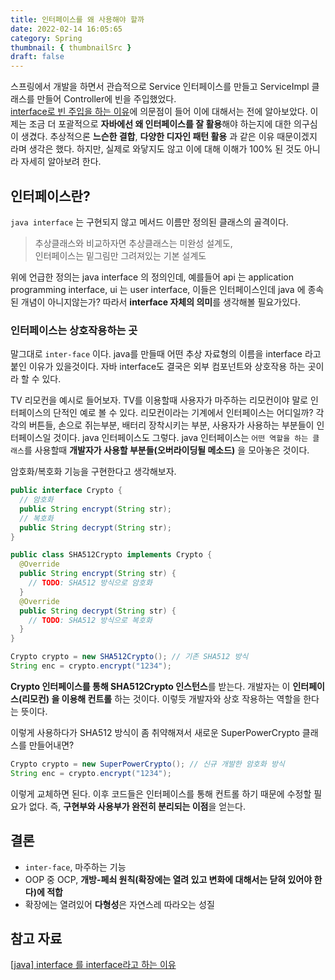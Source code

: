 ```yaml
---
title: 인터페이스를 왜 사용해야 할까
date: 2022-02-14 16:05:65
category: Spring
thumbnail: { thumbnailSrc }
draft: false
---
```


스프링에서 개발을 하면서 관습적으로 Service 인터페이스를 만들고 ServiceImpl 클래스를 만들어 Controller에 빈을 주입했었다.  
[interface로 빈 주입을 하는 이유](https://white-gyu.github.io/2022/01/15/bean-injection/#_3-%E1%84%8B%E1%85%AB-%E1%84%80%E1%85%AE%E1%86%AE%E1%84%8B%E1%85%B5-%E1%84%8B%E1%85%B5%E1%86%AB%E1%84%90%E1%85%A5%E1%84%91%E1%85%A6%E1%84%8B%E1%85%B5%E1%84%89%E1%85%B3%E1%84%85%E1%85%B3%E1%86%AF-bean%E1%84%8B%E1%85%B3%E1%84%85%E1%85%A9-%E1%84%8C%E1%85%AE%E1%84%8B%E1%85%B5%E1%86%B8%E1%84%92%E1%85%A1%E1%86%AF%E1%84%81%E1%85%A1)에 의문점이 들어 이에 대해서는 전에 알아보았다. 이제는 조금 더 포괄적으로 **자바에선 왜 인터페이스를 잘 활용**해야 하는지에 대한 의구심이 생겼다.
추상적으론 **느슨한 결합**, **다양한 디자인 패턴 활용** 과 같은 이유 때문이겠지 라며 생각은 했다. 하지만, 실제로 와닿지도 않고 이에 대해 이해가 100% 된 것도 아니라 자세히 알아보려 한다. 

## 인터페이스란?

`java interface` 는 구현되지 않고 메서드 이름만 정의된 클래스의 골격이다. 

> 추상클래스와 비교하자면 추상클래스는 미완성 설계도,  
> 인터페이스는 밑그림만 그려져있는 기본 설계도

위에 언급한 정의는 java interface 의 정의인데, 예를들어 api 는 application programming interface, ui 는 user interface, 이들은 인터페이스인데 java 에 종속된 개념이 아니지않는가?
따라서 **interface 자체의 의미**를 생각해볼 필요가있다.

### 인터페이스는 상호작용하는 곳

말그대로 `inter-face` 이다. java를 만들때 어떤 추상 자료형의 이름을 interface 라고 붙인 이유가 있을것이다. 자바 interface도 결국은 외부 컴포넌트와 상호작용 하는 곳이라 할 수 있다.

TV 리모컨을 예시로 들어보자. TV를 이용할때 사용자가 마주하는 리모컨이야 말로 인터페이스의 단적인 예로 볼 수 있다. 리모컨이라는 기계에서 인터페이스는 어디일까?
각각의 버튼들, 손으로 쥐는부분, 배터리 장착시키는 부분, 사용자가 사용하는 부분들이 인터페이스일 것이다. java 인터페이스도 그렇다. java 인터페이스는 `어떤 역할을 하는 클래스`를 
사용할때 **개발자가 사용할 부분들(오버라이딩될 메소드)** 을 모아놓은 것이다.

암호화/복호화 기능을 구현한다고 생각해보자.

```java
public interface Crypto {
  // 암호화
  public String encrypt(String str);
  // 복호화
  public String decrypt(String str);
}
```

```java
public class SHA512Crypto implements Crypto {
  @Override
  public String encrypt(String str) {
    // TODO: SHA512 방식으로 암호화
  }
  @Override
  public String decrypt(String str) {
    // TODO: SHA512 방식으로 복호화
  }
}
```

```java
Crypto crypto = new SHA512Crypto(); // 기존 SHA512 방식
String enc = crypto.encrypt("1234");
```

**Crypto 인터페이스를 통해 SHA512Crypto 인스턴스**를 받는다. 개발자는 이 **인터페이스(리모컨) 을 이용해 컨트롤** 하는 것이다. 이렇듯 개발자와 상호 작용하는 역할을 한다는 뜻이다.

이렇게 사용하다가 SHA512 방식이 좀 취약해져서 새로운 SuperPowerCrypto 클래스를 만들어내면?

```java
Crypto crypto = new SuperPowerCrypto(); // 신규 개발한 암호화 방식
String enc = crypto.encrypt("1234");
```

이렇게 교체하면 된다. 이후 코드들은 인터페이스를 통해 컨트롤 하기 때문에 수정할 필요가 없다. 즉, **구현부와 사용부가 완전히 분리되는 이점**을 얻는다.

## 결론

- `inter-face`, 마주하는 기능
- OOP 중 OCP, **개방-페쇠 원칙(확장에는 열려 있고 변화에 대해서는 닫혀 있어야 한다)에 적합**
- 확장에는 열려있어 **다형성**은 자연스레 따라오는 성질

## 참고 자료

[[java] interface 를 interface라고 하는 이유](https://intrepidgeeks.com/tutorial/why-is-the-java-interface-called-an-interface)